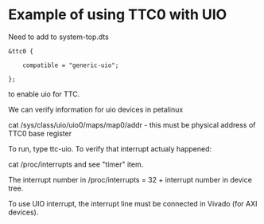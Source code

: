 # Example of using TTC0 with UIO

Need to add to system-top.dts 

	&ttc0 {
	
		compatible = "generic-uio";

	};

to enable uio for TTC.

We can verify information for uio devices in petalinux

cat /sys/class/uio/uio0/maps/map0/addr  - this must be physical address of TTC0 base register

To run, type ttc-uio. To verify that interrupt actualy happened:

cat /proc/interrupts and see "timer" item.

The interrupt number in /proc/interrupts = 32 + interrupt number in device tree.

To use UIO interrupt, the interrupt line must be connected in Vivado (for AXI devices).


